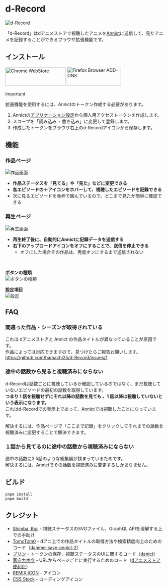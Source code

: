 # d-Record

<picture>
  <source media="(prefers-color-scheme: dark)" srcset="https://github.com/hamachi25/d-Record/blob/images/logo-black.png">
  <source media="(prefers-color-scheme: light)" srcset="https://github.com/hamachi25/d-Record/blob/images/logo-white.png">
  <img alt="d-Record" src="https://github.com/hamachi25/d-Record/blob/images/logo-white.png">
</picture>

「d-Record」はdアニメストアで視聴したアニメを[Annict](https://annict.com/)に送信して、見たアニメを記録することができるブラウザ拡張機能です。

## インストール

<a href="https://chromewebstore.google.com/detail/d-record/blcncccafadeklhhhimddgbgojalmpgn"><img alt="Chrome WebStore" width="191.8" height="58" src="https://storage.googleapis.com/web-dev-uploads/image/WlD8wC6g8khYWPJUsQceQkhXSlv1/HRs9MPufa1J1h5glNhut.png"></a>
<a href="https://addons.mozilla.org/ja/firefox/addon/d-record/"><img alt="Firefox Browser ADD-ONS" width="172" height="60" src="https://blog.mozilla.org/addons/files/2015/11/get-the-addon.png"></a>

> [!IMPORTANT]
> 拡張機能を使用するには、Annictのトークン作成する必要があります。
>
> 1. Annictの[アプリケーション設定](https://annict.com/settings/apps)から個人用アクセストークンを作成します。
> 2. スコープを「読み込み + 書き込み」に変更して登録します。
> 3. 作成したトークンをブラウザ右上のd-Recordアイコンから保存します。

## 機能

### 作品ページ

![作品画面](https://github.com/hamachi25/d-Record/blob/images/work.jpg)

-   **作品ステータスを「見てる」や「見た」などに変更できる**
-   **各エピソードの＋アイコンをホバーして、視聴したエピソードを記録できる**
-   次に見るエピソードを赤枠で囲んでいるので、どこまで見たか簡単に確認できる

### 再生ページ

![再生画面](https://github.com/hamachi25/d-Record/blob/images/player.jpg)

-   **再生終了後に、自動的にAnnictに記録データを送信する**
-   **右下のアップロードアイコンをオフにすることで、送信を停止できる**
    -   オフにした場合その作品は、再度オンにするまで送信されない

&nbsp;

**ボタンの種類**  
![ボタンの種類](https://github.com/hamachi25/d-Record/blob/images/button.png)

**設定項目**  
![設定](https://github.com/hamachi25/d-Record/blob/images/settings.jpg)

## FAQ

### 間違った作品・シーズンが取得されている

これは dアニメストアと Annict の作品タイトルが異なっていることが原因です。  
作品によっては対応できますので、見つけたらご報告お願いします。 https://github.com/hamachi25/d-Record/issues/1

### 途中の話数から見ると視聴済みにならない

d-Recordは話数ごとに視聴しているか確認しているのではなく、まだ視聴していないエピソードの最初の話数を取得しています。  
**つまり 1 話を視聴せずにそれ以降の話数を見ても 、1 話以降は視聴していないという表示になります。**  
これはd-Recordでの表示上であって、Annictでは視聴したことになっています。

解決するには、作品ページで「ここまで記録」をクリックしてそれまでの話数を視聴済みに変更することで解決できます。

### １話から見てるのに途中の話数から視聴済みにならない

途中の話数に3.5話のような総集編が挟まっているためです。  
解決するには、Annictでその話数を視聴済みに変更するしかありません。

## ビルド

```
pnpm install
pnpm build
```

## クレジット

-   [Shimba, Koji](https://github.com/shimbaco) - 視聴ステータスのSVGファイル、GraphQL APIを理解する上での手助け
-   [TomoTom0](https://github.com/TomoTom0) - dアニ上での作品タイトルの取得方法や検索精度向上のためのコード（[danime-save-annict-2](https://github.com/TomoTom0/danime-save-annict-2)）
-   [プリン](https://github.com/kazu3jp) - トークンの保存、視聴ステータスのUIに関するコード（[danict](https://github.com/kazu3jp/danict)）
-   [家守カホウ](https://twitter.com/y_kahou) - URLからページごとに実行するためのコード（[dアニメストア便利化](https://greasyfork.org/ja/scripts/414008)）
-   [REMIX ICON](https://remixicon.com/) - アイコン
-   [CSS Stock](https://pote-chil.com/css-stock/ja/loading) - ローディングアイコン
